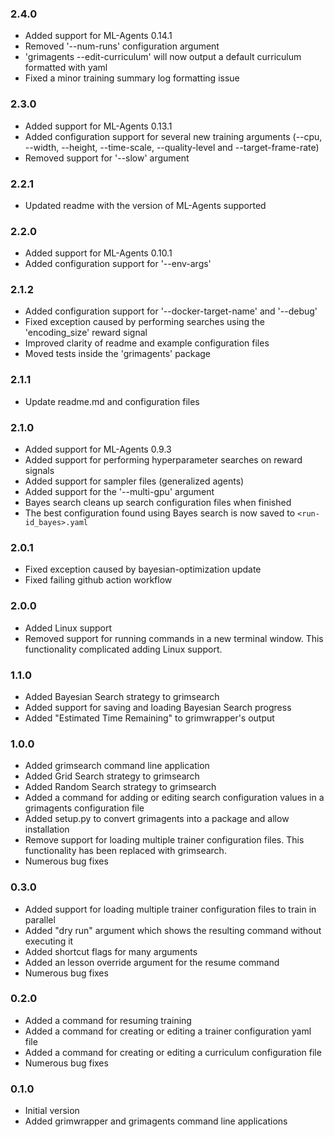 ### 2.4.0
- Added support for ML-Agents 0.14.1
- Removed '--num-runs' configuration argument
- 'grimagents --edit-curriculum' will now output a default curriculum formatted with yaml
- Fixed a minor training summary log formatting issue

### 2.3.0
- Added support for ML-Agents 0.13.1
- Added configuration support for several new training arguments (--cpu, --width, --height, --time-scale, --quality-level and --target-frame-rate)
- Removed support for '--slow' argument

### 2.2.1
- Updated readme with the version of ML-Agents supported

### 2.2.0
- Added support for ML-Agents 0.10.1
- Added configuration support for '--env-args'

### 2.1.2
- Added configuration support for '--docker-target-name' and '--debug'
- Fixed exception caused by performing searches using the 'encoding_size' reward signal
- Improved clarity of readme and example configuration files
- Moved tests inside the 'grimagents' package

### 2.1.1
- Update readme.md and configuration files

### 2.1.0
- Added support for ML-Agents 0.9.3
- Added support for performing hyperparameter searches on reward signals
- Added support for sampler files (generalized agents)
- Added support for the '--multi-gpu' argument
- Bayes search cleans up search configuration files when finished
- The best configuration found using Bayes search is now saved to `<run-id_bayes>.yaml`

### 2.0.1
- Fixed exception caused by bayesian-optimization update
- Fixed failing github action workflow

### 2.0.0
- Added Linux support
- Removed support for running commands in a new terminal window. This functionality complicated adding Linux support.

### 1.1.0
- Added Bayesian Search strategy to grimsearch
- Added support for saving and loading Bayesian Search progress
- Added "Estimated Time Remaining" to grimwrapper's output

### 1.0.0
- Added grimsearch command line application
- Added Grid Search strategy to grimsearch
- Added Random Search strategy to grimsearch
- Added a command for adding or editing search configuration values in a grimagents configuration file
- Added setup.py to convert grimagents into a package and allow installation
- Remove support for loading multiple trainer configuration files. This functionality has been replaced with grimsearch.
- Numerous bug fixes

### 0.3.0
- Added support for loading multiple trainer configuration files to train in parallel
- Added "dry run" argument which shows the resulting command without executing it
- Added shortcut flags for many arguments
- Added an lesson override argument for the resume command
- Numerous bug fixes

### 0.2.0
- Added a command for resuming training
- Added a command for creating or editing a trainer configuration yaml file
- Added a command for creating or editing a curriculum configuration file
- Numerous bug fixes

### 0.1.0
- Initial version
- Added grimwrapper and grimagents command line applications
